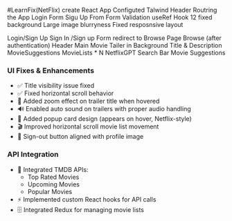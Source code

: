 #LearnFix(NetFlix)
create React App
Configuted Talwind
Header
Routring the App
Login Form
Sigu Up From
Form Validation
useRef Hook 12
fixed background Large image blurryness
Fixed resposnsive layout 


Login/Sign Up
Sign In /Sign up Form
redirect to Browse Page
Browse (after authentication)
Header
Main Movie
Tailer in Background
Title & Description
MovieSuggestions
MovieLists * N
NetflixGPT
Search Bar
Movie Suggestions

### UI Fixes & Enhancements
- ✅ Title visibility issue fixed  
- ✅ Fixed horizontal scroll behavior  
- 🎥 Added zoom effect on trailer title when hovered  
- 🔊 Enabled auto sound on trailers with proper audio handling  
- 📌 Added popup card design (appears on hover, Netflix-style)  
- 🎬 Improved horizontal scroll movie list movement  
- 👤 Sign-out button aligned with profile image  

### API Integration
- 🔗 Integrated TMDB APIs:
  - Top Rated Movies  
  - Upcoming Movies  
  - Popular Movies  
- ⚡ Implemented custom React hooks for API calls  
- 🗄️ Integrated Redux for managing movie lists  


